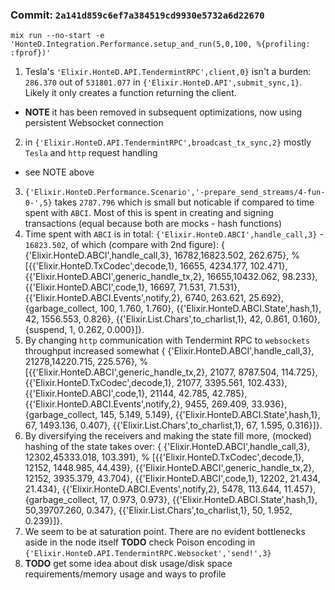 ### Commit: `2a141d859c6ef7a384519cd9930e5732a6d22670`

```
mix run --no-start -e 'HonteD.Integration.Performance.setup_and_run(5,0,100, %{profiling: :fprof})'
```

1. Tesla's `'Elixir.HonteD.API.TendermintRPC',client,0}` isn't a burden: `286.370` out of `531801.077` in `{'Elixir.HonteD.API',submit_sync,1}`. Likely it only creates a function returning the client.
  - **NOTE** it has been removed in subsequent optimizations, now using persistent Websocket connection
2. in `{'Elixir.HonteD.API.TendermintRPC',broadcast_tx_sync,2}` mostly `Tesla` and `http` request handling
  - see NOTE above
3. `{'Elixir.HonteD.Performance.Scenario','-prepare_send_streams/4-fun-0-',5}` takes `2787.796` which is small but noticable if compared to time spent with `ABCI`. Most of this is spent in creating and signing transactions (equal because both are mocks - hash functions)
4. Time spent with `ABCI` is in total: `{'Elixir.HonteD.ABCI',handle_call,3}` - `16823.502`, of which (compare with 2nd figure):
        { {'Elixir.HonteD.ABCI',handle_call,3},       16782,16823.502,  262.675},     %
        [{{'Elixir.HonteD.TxCodec',decode,1},         16655, 4234.177,  102.471},
         {{'Elixir.HonteD.ABCI',generic_handle_tx,2}, 16655,10432.062,   98.233},
         {{'Elixir.HonteD.ABCI',code,1},              16697,   71.531,   71.531},
         {{'Elixir.HonteD.ABCI.Events',notify,2},     6740,  263.621,   25.692},
         {garbage_collect,                             100,    1.760,    1.760},
         {{'Elixir.HonteD.ABCI.State',hash,1},          42, 1556.553,    0.826},
         {{'Elixir.List.Chars',to_charlist,1},          42,    0.861,    0.160},
         {suspend,                                       1,    0.262,    0.000}]}.
5. By changing `http` communication with Tendermint RPC to `websockets` throughput increased somewhat
        { {'Elixir.HonteD.ABCI',handle_call,3},       21278,14220.715,  225.576},     %
        [{{'Elixir.HonteD.ABCI',generic_handle_tx,2}, 21077, 8787.504,  114.725},
         {{'Elixir.HonteD.TxCodec',decode,1},         21077, 3395.561,  102.433},
         {{'Elixir.HonteD.ABCI',code,1},              21144,   42.785,   42.785},
         {{'Elixir.HonteD.ABCI.Events',notify,2},     9455,  269.409,   33.936},
         {garbage_collect,                             145,    5.149,    5.149},
         {{'Elixir.HonteD.ABCI.State',hash,1},          67, 1493.136,    0.407},
         {{'Elixir.List.Chars',to_charlist,1},          67,    1.595,    0.316}]}.
6. By diversifying the receivers and making the state fill more, (mocked) hashing of the state takes over:
        { {'Elixir.HonteD.ABCI',handle_call,3},       12302,45333.018,  103.391},     %
        [{{'Elixir.HonteD.TxCodec',decode,1},         12152, 1448.985,   44.439},
         {{'Elixir.HonteD.ABCI',generic_handle_tx,2}, 12152, 3935.379,   43.704},
         {{'Elixir.HonteD.ABCI',code,1},              12202,   21.434,   21.434},
         {{'Elixir.HonteD.ABCI.Events',notify,2},     5478,  113.644,   11.457},
         {garbage_collect,                              17,    0.973,    0.973},
         {{'Elixir.HonteD.ABCI.State',hash,1},          50,39707.260,    0.347},
         {{'Elixir.List.Chars',to_charlist,1},          50,    1.952,    0.239}]}.
7. We seem to be at saturation point. There are no evident bottlenecks aside in the node itself
  **TODO** check Poison encoding in `{'Elixir.HonteD.API.TendermintRPC.Websocket','send!',3}`
8. **TODO** get some idea about disk usage/disk space requirements/memory usage and ways to profile
